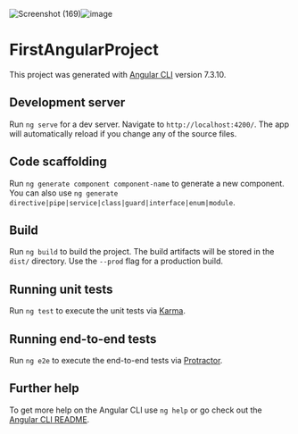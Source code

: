 ![Screenshot (169)](https://github.com/Rameen714/My-Portfolio-Website---Angular/assets/82565681/ac17e8a8-e7ee-47e8-bb3c-5117896172e9)![image](https://github.com/Rameen714/My-Portfolio-Website---Angular/assets/82565681/d9d132eb-b0f0-4893-896b-b8c5a7a5a8ce)

# FirstAngularProject

This project was generated with [Angular CLI](https://github.com/angular/angular-cli) version 7.3.10.



## Development server

Run `ng serve` for a dev server. Navigate to `http://localhost:4200/`. The app will automatically reload if you change any of the source files.

## Code scaffolding

Run `ng generate component component-name` to generate a new component. You can also use `ng generate directive|pipe|service|class|guard|interface|enum|module`.

## Build

Run `ng build` to build the project. The build artifacts will be stored in the `dist/` directory. Use the `--prod` flag for a production build.

## Running unit tests

Run `ng test` to execute the unit tests via [Karma](https://karma-runner.github.io).

## Running end-to-end tests

Run `ng e2e` to execute the end-to-end tests via [Protractor](http://www.protractortest.org/).

## Further help

To get more help on the Angular CLI use `ng help` or go check out the [Angular CLI README](https://github.com/angular/angular-cli/blob/master/README.md).
